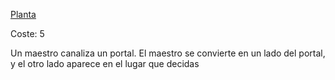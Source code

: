 [Planta](Planta.md)

Coste: 5

Un maestro canaliza un portal. El maestro se convierte en un lado del portal, y el otro lado aparece en el lugar que decidas

<!--
Crea dos portales en dos sitios del mapa. Uno tiene que estar obligatoriamente tocando uno de tus maestros.
El maestro no atraviesa el portal hasta que no lo muevas encima.

x es el numero de veces que se puede atravesar ese portal (cualquiera lo puede atravesar)
-->
